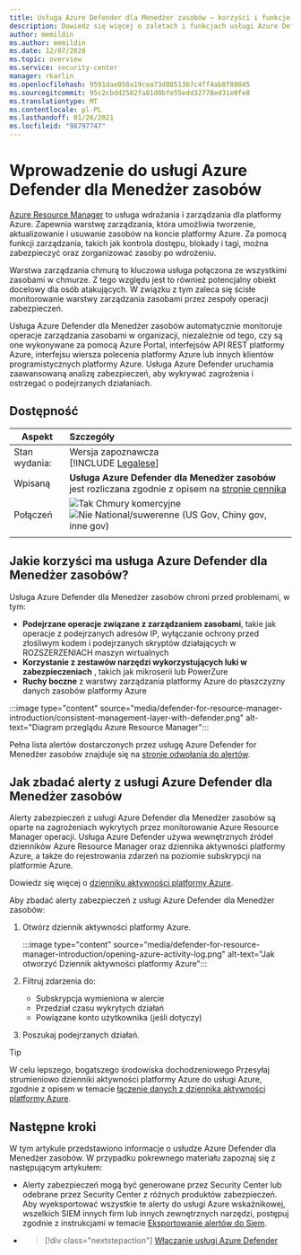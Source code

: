 ```yaml
---
title: Usługa Azure Defender dla Menedżer zasobów — korzyści i funkcje
description: Dowiedz się więcej o zaletach i funkcjach usługi Azure Defender dla Menedżer zasobów
author: memildin
ms.author: memildin
ms.date: 12/07/2020
ms.topic: overview
ms.service: security-center
manager: rkarlin
ms.openlocfilehash: 9591dae058a19cea73d88513b7c4ff4ab8f88045
ms.sourcegitcommit: 95c2cbdd2582fa81d0bfe55edd32778ed31e0fe8
ms.translationtype: MT
ms.contentlocale: pl-PL
ms.lasthandoff: 01/26/2021
ms.locfileid: "98797747"
---
```

# <a name="introduction-to-azure-defender-for-resource-manager"></a>Wprowadzenie do usługi Azure Defender dla Menedżer zasobów

[Azure Resource Manager](../azure-resource-manager/management/overview.md) to usługa wdrażania i zarządzania dla platformy Azure. Zapewnia warstwę zarządzania, która umożliwia tworzenie, aktualizowanie i usuwanie zasobów na koncie platformy Azure. Za pomocą funkcji zarządzania, takich jak kontrola dostępu, blokady i tagi, można zabezpieczyć oraz zorganizować zasoby po wdrożeniu.

Warstwa zarządzania chmurą to kluczowa usługa połączona ze wszystkimi zasobami w chmurze. Z tego względu jest to również potencjalny obiekt docelowy dla osób atakujących. W związku z tym zaleca się ścisłe monitorowanie warstwy zarządzania zasobami przez zespoły operacji zabezpieczeń. 

Usługa Azure Defender dla Menedżer zasobów automatycznie monitoruje operacje zarządzania zasobami w organizacji, niezależnie od tego, czy są one wykonywane za pomocą Azure Portal, interfejsów API REST platformy Azure, interfejsu wiersza polecenia platformy Azure lub innych klientów programistycznych platformy Azure. Usługa Azure Defender uruchamia zaawansowaną analizę zabezpieczeń, aby wykrywać zagrożenia i ostrzegać o podejrzanych działaniach.

## <a name="availability"></a>Dostępność

|Aspekt|Szczegóły|
|----|:----|
|Stan wydania:|Wersja zapoznawcza<br>[!INCLUDE [Legalese](../../includes/security-center-preview-legal-text.md)] |
|Wpisaną|**Usługa Azure Defender dla Menedżer zasobów** jest rozliczana zgodnie z opisem na [stronie cennika](security-center-pricing.md)|
|Połączeń|![Tak](./media/icons/yes-icon.png) Chmury komercyjne<br>![Nie](./media/icons/no-icon.png) National/suwerenne (US Gov, Chiny gov, inne gov)|
|||

## <a name="what-are-the-benefits-of-azure-defender-for-resource-manager"></a>Jakie korzyści ma usługa Azure Defender dla Menedżer zasobów?

Usługa Azure Defender dla Menedżer zasobów chroni przed problemami, w tym:

- **Podejrzane operacje związane z zarządzaniem zasobami**, takie jak operacje z podejrzanych adresów IP, wyłączanie ochrony przed złośliwym kodem i podejrzanych skryptów działających w ROZSZERZENIACH maszyn wirtualnych
- **Korzystanie z zestawów narzędzi wykorzystujących luki w zabezpieczeniach** , takich jak mikroserii lub PowerZure
- **Ruchy boczne** z warstwy zarządzania platformy Azure do płaszczyzny danych zasobów platformy Azure

:::image type="content" source="media/defender-for-resource-manager-introduction/consistent-management-layer-with-defender.png" alt-text="Diagram przeglądu Azure Resource Manager":::

Pełna lista alertów dostarczonych przez usługę Azure Defender for Menedżer zasobów znajduje się na [stronie odwołania do alertów](alerts-reference.md#alerts-resourcemanager).


 ## <a name="how-to-investigate-alerts-from-azure-defender-for-resource-manager"></a>Jak zbadać alerty z usługi Azure Defender dla Menedżer zasobów

Alerty zabezpieczeń z usługi Azure Defender dla Menedżer zasobów są oparte na zagrożeniach wykrytych przez monitorowanie Azure Resource Manager operacji. Usługa Azure Defender używa wewnętrznych źródeł dzienników Azure Resource Manager oraz dziennika aktywności platformy Azure, a także do rejestrowania zdarzeń na poziomie subskrypcji na platformie Azure.

Dowiedz się więcej o [dzienniku aktywności platformy Azure](../azure-monitor/platform/activity-log.md).

Aby zbadać alerty zabezpieczeń z usługi Azure Defender dla Menedżer zasobów:

1. Otwórz dziennik aktywności platformy Azure.

    :::image type="content" source="media/defender-for-resource-manager-introduction/opening-azure-activity-log.png" alt-text="Jak otworzyć Dziennik aktywności platformy Azure":::

1. Filtruj zdarzenia do:
    - Subskrypcja wymieniona w alercie
    - Przedział czasu wykrytych działań
    - Powiązane konto użytkownika (jeśli dotyczy)

1. Poszukaj podejrzanych działań.

> [!TIP]
> W celu lepszego, bogatszego środowiska dochodzeniowego Przesyłaj strumieniowo dzienniki aktywności platformy Azure do usługi Azure, zgodnie z opisem w temacie [łączenie danych z dziennika aktywności platformy Azure](../sentinel/connect-azure-activity.md).



## <a name="next-steps"></a>Następne kroki

W tym artykule przedstawiono informacje o usłudze Azure Defender dla Menedżer zasobów. W przypadku pokrewnego materiału zapoznaj się z następującym artykułem: 

- Alerty zabezpieczeń mogą być generowane przez Security Center lub odebrane przez Security Center z różnych produktów zabezpieczeń. Aby wyeksportować wszystkie te alerty do usługi Azure wskaźnikowej, wszelkich SIEM innych firm lub innych zewnętrznych narzędzi, postępuj zgodnie z instrukcjami w temacie [Eksportowanie alertów do Siem](continuous-export.md).

- > [!div class="nextstepaction"]
    > [Włączanie usługi Azure Defender](security-center-pricing.md#enable-azure-defender)